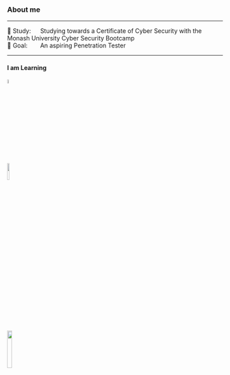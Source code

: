 ### About me <br />


---

🌱 Study: &emsp; Studying towards a Certificate of Cyber Security with the Monash University Cyber Security Bootcamp <br />
:goal_net: Goal: &emsp; &nbsp; An aspiring Penetration Tester

---

#### I am Learning
<a href="#"> <img src="https://camo.githubusercontent.com/e20e2165acfe2a7025d288c1965f0eb54891573b1ff6865f2430c686f795be5b/68747470733a2f2f75706c6f61642e77696b696d656469612e6f72672f77696b6970656469612f636f6d6d6f6e732f322f32662f506f7765725368656c6c5f352e305f69636f6e2e706e67" width=5% height=5%> </a> <br />
<a href="#"> <img src="https://camo.githubusercontent.com/a7de91b915d8b286dda762e3683d9a1c961692d43f8349d020ecd54634a823cf/68747470733a2f2f63646e2e7261776769742e636f6d2f6f64622f6f6666696369616c2d626173682d6c6f676f2f6d61737465722f6173736574732f4c6f676f732f4964656e746974792f504e472f424153485f6c6f676f2d7472616e73706172656e742d62672d636f6c6f722e706e67" width=10% height=10%> </a> <br />
<a href="#"> <img src="https://www.python.org/static/img/python-logo.png" width=15% height=15%> </a> <br />

